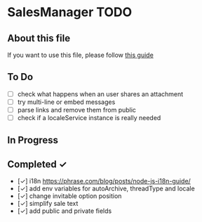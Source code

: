 # SalesManager TODO

## About this file
If you want to use this file, please follow [this guide](https://github.com/todomd/todo.md)

## To Do
  - [ ] check what happens when an user shares an attachment
  - [ ] try multi-line or embed messages
  - [ ] parse links and remove them from public
  - [ ] check if a localeService instance is really needed

## In Progress

## Completed ✓
  - [✓] i18n https://phrase.com/blog/posts/node-js-i18n-guide/
  - [✓] add env variables for autoArchive, threadType and locale
  - [✓] change invitable option position
  - [✓] simplify sale text
  - [✓] add public and private fields
  
